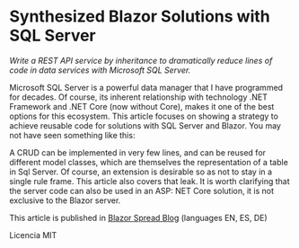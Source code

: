 ﻿# Synthesized Blazor Solutions with SQL Server

*Write a REST API service by inheritance to dramatically reduce lines of code in data services with Microsoft SQL Server.*

Microsoft SQL Server is a powerful data manager that I have programmed for decades. Of course, its inherent relationship with technology .NET Framework and .NET Core (now without Core), makes it one of the best options for this ecosystem. This article focuses on showing a strategy to achieve reusable code for solutions with SQL Server and Blazor. You may not have seen something like this:

A CRUD can be implemented in very few lines, and can be reused for different model classes, which are themselves the representation of a table in Sql Server. Of course, an extension is desirable so as not to stay in a single rule frame. This article also covers that leak. It is worth clarifying that the server code can also be used in an ASP: NET Core solution, it is not exclusive to the Blazor server.



This article is published in [Blazor Spread Blog](https://www.blazorspread.net/blogview/27) (languages EN, ES, DE)

Licencia MIT
